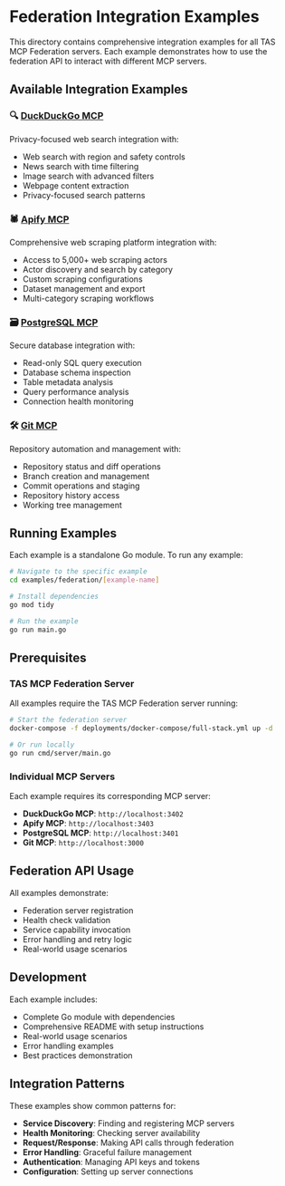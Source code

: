 # Federation Integration Examples

This directory contains comprehensive integration examples for all TAS MCP Federation servers. Each example demonstrates how to use the federation API to interact with different MCP servers.

## Available Integration Examples

### 🔍 [DuckDuckGo MCP](duckduckgo-mcp/)
Privacy-focused web search integration with:
- Web search with region and safety controls
- News search with time filtering
- Image search with advanced filters
- Webpage content extraction
- Privacy-focused search patterns

### 🕷️ [Apify MCP](apify-mcp/)
Comprehensive web scraping platform integration with:
- Access to 5,000+ web scraping actors
- Actor discovery and search by category
- Custom scraping configurations
- Dataset management and export
- Multi-category scraping workflows

### 🗃️ [PostgreSQL MCP](postgres-mcp/)
Secure database integration with:
- Read-only SQL query execution
- Database schema inspection
- Table metadata analysis
- Query performance analysis
- Connection health monitoring

### 🛠️ [Git MCP](git-mcp/)
Repository automation and management with:
- Repository status and diff operations
- Branch creation and management
- Commit operations and staging
- Repository history access
- Working tree management

## Running Examples

Each example is a standalone Go module. To run any example:

```bash
# Navigate to the specific example
cd examples/federation/[example-name]

# Install dependencies
go mod tidy

# Run the example
go run main.go
```

## Prerequisites

### TAS MCP Federation Server
All examples require the TAS MCP Federation server running:
```bash
# Start the federation server
docker-compose -f deployments/docker-compose/full-stack.yml up -d

# Or run locally
go run cmd/server/main.go
```

### Individual MCP Servers
Each example requires its corresponding MCP server:

- **DuckDuckGo MCP**: `http://localhost:3402`
- **Apify MCP**: `http://localhost:3403`
- **PostgreSQL MCP**: `http://localhost:3401`
- **Git MCP**: `http://localhost:3000`

## Federation API Usage

All examples demonstrate:
- Federation server registration
- Health check validation
- Service capability invocation
- Error handling and retry logic
- Real-world usage scenarios

## Development

Each example includes:
- Complete Go module with dependencies
- Comprehensive README with setup instructions
- Real-world usage scenarios
- Error handling examples
- Best practices demonstration

## Integration Patterns

These examples show common patterns for:
- **Service Discovery**: Finding and registering MCP servers
- **Health Monitoring**: Checking server availability
- **Request/Response**: Making API calls through federation
- **Error Handling**: Graceful failure management
- **Authentication**: Managing API keys and tokens
- **Configuration**: Setting up server connections